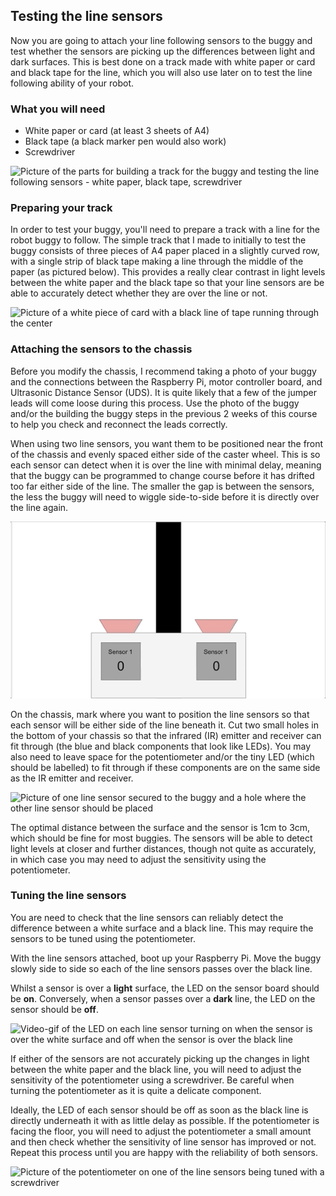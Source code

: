 [comment]: # (
Is this step open? Y/N
If so, short description of this step:
Related links:
Related files:
)

## Testing the line sensors

Now you are going to attach your line following sensors to the buggy and test whether the sensors are picking up the differences between light and dark surfaces. This is best done on a track made with white paper or card and black tape for the line, which you will also use later on to test the line following ability of your robot.

### What you will need

+ White paper or card (at least 3 sheets of A4)
+ Black tape (a black marker pen would also work)
+ Screwdriver

![Picture of the parts for building a track for the buggy and testing the line following sensors - white paper, black tape, screwdriver](images/3_6-parts-for-line-testing)

### Preparing your track 

In order to test your buggy, you'll need to prepare a track with a line for the robot buggy to follow. The simple track that I made to initially to test the buggy consists of three pieces of A4 paper placed in a slightly curved row, with a single strip of black tape making a line through the middle of the paper (as pictured below). This provides a really clear contrast in light levels between the white paper and the black tape so that your line sensors are be able to accurately detect whether they are over the line or not. 

![Picture of a white piece of card with a black line of tape running through the center](images/)

### Attaching the sensors to the chassis

Before you modify the chassis, I recommend taking a photo of your buggy and the connections between the Raspberry Pi, motor controller board, and Ultrasonic Distance Sensor (UDS). It is quite likely that a few of the jumper leads will come loose during this process. Use the photo of the buggy and/or the building the buggy steps in the previous 2 weeks of this course to help you check and reconnect the leads correctly.

When using two line sensors, you want them to be positioned near the front of the chassis and evenly spaced either side of the caster wheel. This is so each sensor can detect when it is over the line with minimal delay, meaning that the buggy can be programmed to change course before it has drifted too far either side of the line. The smaller the gap is between the sensors, the less the buggy will need to wiggle side-to-side before it is directly over the line again. 

![Animation from 3.4](images/3_4_Two_Sensors_Anim.gif)

On the chassis, mark where you want to position the line sensors so that each sensor will be either side of the line beneath it. Cut two small holes in the bottom of your chassis so that the infrared (IR) emitter and receiver can fit through (the blue and black components that look like LEDs). You may also need to leave space for the potentiometer and/or the tiny LED (which should be labelled) to fit through if these components are on the same side as the IR emitter and receiver.

![Picture of one line sensor secured to the buggy and a hole where the other line sensor should be placed](images/)

The optimal distance between the surface and the sensor is 1cm to 3cm, which should be fine for most buggies. The sensors will be able to detect light levels at closer and further distances, though not quite as accurately, in which case you may need to adjust the sensitivity using the potentiometer.

### Tuning the line sensors

You are need to check that the line sensors can reliably detect the difference between a white surface and a black line. This may require the sensors to be tuned using the potentiometer.

With the line sensors attached, boot up your Raspberry Pi. Move the buggy slowly side to side so each of the line sensors passes over the black line.

Whilst a sensor is over a **light** surface, the LED on the sensor board should be **on**. Conversely, when a sensor passes over a **dark** line, the LED on the sensor should be **off**.

![Video-gif of the LED on each line sensor turning on when the sensor is over the white surface and off when the sensor is over the black line](images/)

If either of the sensors are not accurately picking up the changes in light between the white paper and the black line, you will need to adjust the sensitivity of the potentiometer using a screwdriver. Be careful when turning the potentiometer as it is quite a delicate component. 

Ideally, the LED of each sensor should be off as soon as the black line is directly underneath it with as little delay as possible. If the potentiometer is facing the floor, you will need to adjust the potentiometer a small amount and then check whether the sensitivity of line sensor has improved or not. Repeat this process until you are happy with the reliability of both sensors.

![Picture of the potentiometer on one of the line sensors being tuned with a screwdriver](images/)